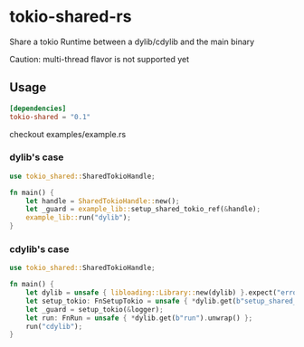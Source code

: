 # tokio-shared-rs

Share a tokio Runtime between a dylib/cdylib and the main binary

Caution: multi-thread flavor is not supported yet

## Usage

```toml
[dependencies]
tokio-shared = "0.1"

```

checkout examples/example.rs

### dylib's case

```rust
use tokio_shared::SharedTokioHandle;

fn main() {
    let handle = SharedTokioHandle::new();
    let _guard = example_lib::setup_shared_tokio_ref(&handle);
    example_lib::run("dylib");
}
```

### cdylib's case

```rust
use tokio_shared::SharedTokioHandle;

fn main() {
    let dylib = unsafe { libloading::Library::new(dylib) }.expect("error loading dylib");
    let setup_tokio: FnSetupTokio = unsafe { *dylib.get(b"setup_shared_tokio_ref").unwrap() };
    let _guard = setup_tokio(&logger);
    let run: FnRun = unsafe { *dylib.get(b"run").unwrap() };
    run("cdylib");
}
```


